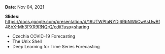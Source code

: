 **Date**: Nov 04, 2021

**Slides**: https://docs.google.com/presentation/d/18UTWPtaNYDj6RbNWIiCwAsUwBf48bX-Mh3PXR9RNQrQ/edit?usp=sharing

* Czechia COVID-19 Forecasting
* The Unix Shell
* Deep Learning for Time Series Forecasting
